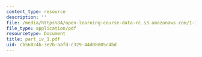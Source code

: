 ```yaml
---
content_type: resource
description: ''
file: /media/https%3A/open-learning-course-data-rc.s3.amazonaws.com/1-361-advanced-soil-mechanics-fall-2004/cb56024b3e2baafdc32944d08805c4bd_part_iv_1.pdf
file_type: application/pdf
resourcetype: Document
title: part_iv_1.pdf
uid: cb56024b-3e2b-aafd-c329-44d08805c4bd
---
```

